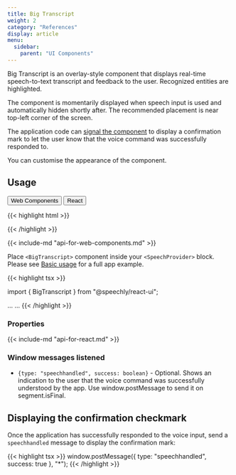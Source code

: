 ```yaml
---
title: Big Transcript
weight: 2
category: "References"
display: article
menu:
  sidebar:
    parent: "UI Components"
---
```

<script>
  // updateTab function specific to this pages' tabs; called by updateTab() in app.js
  function updateTab() {
    let urlParams = new URLSearchParams(window.location.search);
    selectTab("platform", urlParams.get("platform"));
  }
</script>

Big Transcript is an overlay-style component that displays real-time speech-to-text transcript and feedback to the user. Recognized entities are highlighted.

The component is momentarily displayed when speech input is used and automatically hidden shortly after. The recommended placement is near top-left corner of the screen.

The application code can [signal the component](#displaying-the-confirmation-checkmark) to display a confirmation mark to let the user know that the voice command was successfully responded to.

You can customise the appearance of the component.

## Usage

<div class="tab">
  <button class="tablinks platform WebClient active" onclick="openTab(event, 'platform=WebClient')">Web Components</button>
  <button class="tablinks platform React" onclick="openTab(event, 'platform=React')">React</button>
</div>

<div class="WebClient tabcontent platform code" style="display: block;">

  {{< highlight html >}}
  <script type="text/javascript" src="https://unpkg.com/@speechly/browser-ui/core/big-transcript.js"></script>

  <big-transcript
    placement="top"
    formattext="false" >
  </big-transcript>
  {{< /highlight >}}

  {{< include-md "api-for-web-components.md" >}}

</div>

<div class="React tabcontent platform code">

  Place `<BigTranscript>` component inside your `<SpeechProvider>` block. Please see [Basic usage](/client-libraries/usage/?platform=React) for a full app example.

  {{< highlight tsx >}}

  import { BigTranscript } from "@speechly/react-ui";

  ...
  <SpeechProvider appId="YOUR_APP_ID_FROM_SPEECHLY_DASHBOARD">
    <BigTranscript
      placement="top"
      formatText={false}
    />
  </SpeechProvider>
  ...
  {{< /highlight >}}

  ### Properties

  {{< include-md "api-for-react.md" >}}

  ### Window messages listened

  - `{type: "speechhandled", success: boolean}` - Optional. Shows an indication to the user that the voice command was successfully understood by the app. Use window.postMessage to send it on segment.isFinal.

</div>

## Displaying the confirmation checkmark

Once the application has successfully responded to the voice input, send a `speechhandled` message to display the confirmation mark:

{{< highlight tsx >}}
window.postMessage({ type: "speechhandled", success: true }, "*");
{{< /highlight >}}
